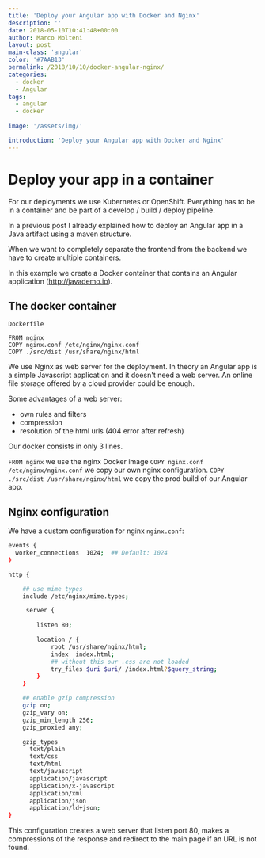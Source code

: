 ```yaml
---
title: 'Deploy your Angular app with Docker and Nginx'
description: ''
date: 2018-05-10T10:41:48+00:00
author: Marco Molteni
layout: post
main-class: 'angular'
color: '#7AAB13'
permalink: /2018/10/10/docker-angular-nginx/
categories:
  - docker
  - Angular
tags:
  - angular
  - docker
 
image: '/assets/img/'

introduction: 'Deploy your Angular app with Docker and Nginx'
---
```


# Deploy your app in a container

For our deployments we use Kubernetes or OpenShift. Everything has to be in a container and be part of a develop / build / deploy pipeline.

In a previous post I already explained how to deploy an Angular app in a Java artifact using a maven structure.

When we want to completely separate the frontend from the backend we have to create multiple containers.

In this example we create a Docker container that contains an Angular application (http://javademo.io).

## The docker container

`Dockerfile`

``` docker
FROM nginx
COPY nginx.conf /etc/nginx/nginx.conf
COPY ./src/dist /usr/share/nginx/html
```

We use Nginx as web server for the deployment. In theory an Angular app is a simple Javascript application and it doesn't need a web server. An online file storage offered by a cloud provider could be enough.

Some advantages of a web server:
* own rules and filters
* compression
* resolution of the html urls (404 error after refresh)

Our docker consists in only 3 lines.

`FROM nginx` we use the nginx Docker image
`COPY nginx.conf /etc/nginx/nginx.conf` we copy our own nginx configuration.
`COPY ./src/dist /usr/share/nginx/html` we copy the prod build of our Angular app.

## Nginx configuration

We have a custom configuration for nginx `nginx.conf`:

``` bash
events {
  worker_connections  1024;  ## Default: 1024
}

http {

    ## use mime types
    include /etc/nginx/mime.types;

     server {
       
        listen 80;

        location / {
            root /usr/share/nginx/html;
            index  index.html;
            ## without this our .css are not loaded
            try_files $uri $uri/ /index.html?$query_string;
        }
    }

    ## enable gzip compression
    gzip on;
    gzip_vary on;
    gzip_min_length 256;
    gzip_proxied any;

    gzip_types
      text/plain
      text/css
      text/html
      text/javascript
      application/javascript
      application/x-javascript
      application/xml
      application/json
      application/ld+json;
}
```

This configuration creates a web server that listen port 80, makes a compressions of the response and redirect to the main page if an URL is not found.